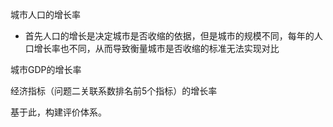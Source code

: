 城市人口的增长率

* 首先人口的增长是决定城市是否收缩的依据，但是城市的规模不同，每年的人口增长率也不同，从而导致衡量城市是否收缩的标准无法实现对比

城市GDP的增长率

经济指标（问题二关联系数排名前5个指标）的增长率





基于此，构建评价体系。

